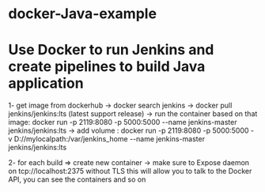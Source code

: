 # docker-Java-example
# Use Docker to run Jenkins and create pipelines to build Java application

1- get image from dockerhub 
	-> docker search jenkins
	-> docker pull jenkins/jenkins:lts (latest support release)
	-> run the container based on that image: docker run -p 2119:8080 -p 5000:5000 --name jenkins-master jenkins/jenkins:lts
	-> add volume : docker run -p 2119:8080 -p 5000:5000 -v D://mylocalpath:/var/jenkins_home --name jenkins-master jenkins/jenkins:lts


2- for each build => create new container 
	-> make sure to Expose daemon on tcp://localhost:2375 without TLS
	this will allow you to talk to the Docker API, you can see the containers and so on
